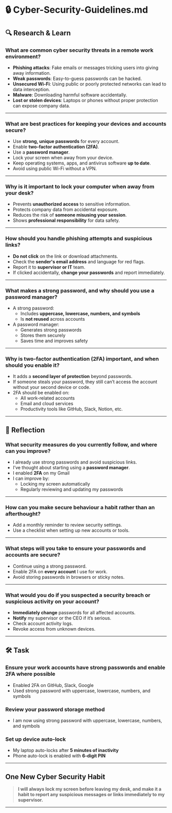 # 🔒 Cyber-Security-Guidelines.md

## 🔍 Research & Learn

### What are common cyber security threats in a remote work environment?
- **Phishing attacks**: Fake emails or messages tricking users into giving away information.
- **Weak passwords**: Easy-to-guess passwords can be hacked.
- **Unsecured Wi-Fi**: Using public or poorly protected networks can lead to data interception.
- **Malware**: Downloading harmful software accidentally.
- **Lost or stolen devices**: Laptops or phones without proper protection can expose company data.

---

### What are best practices for keeping your devices and accounts secure?
- Use **strong, unique passwords** for every account.
- Enable **two-factor authentication (2FA)**.
- Use a **password manager**.
- Lock your screen when away from your device.
- Keep operating systems, apps, and antivirus software **up to date**.
- Avoid using public Wi-Fi without a VPN.

---

### Why is it important to lock your computer when away from your desk?
- Prevents **unauthorized access** to sensitive information.
- Protects company data from accidental exposure.
- Reduces the risk of **someone misusing your session**.
- Shows **professional responsibility** for data safety.

---

### How should you handle phishing attempts and suspicious links?
- **Do not click** on the link or download attachments.
- Check the **sender's email address** and language for red flags.
- Report it to **supervisor or IT** team.
- If clicked accidentally, **change your passwords** and report immediately.

---

### What makes a strong password, and why should you use a password manager?
- A strong password:
  - Includes **uppercase, lowercase, numbers, and symbols**
  - Is **not reused** across accounts
- A password manager:
  - Generates strong passwords
  - Stores them securely
  - Saves time and improves safety

---

### Why is two-factor authentication (2FA) important, and when should you enable it?
- It adds a **second layer of protection** beyond passwords.
- If someone steals your password, they still can’t access the account without your second device or code.
- 2FA should be enabled on:
  - All work-related accounts
  - Email and cloud services
  - Productivity tools like GitHub, Slack, Notion, etc.

---

## 📝 Reflection

### What security measures do you currently follow, and where can you improve?
- I already use strong passwords and avoid suspicious links.
- I’ve thought about starting using a **password manager**.
- I enabled **2FA** on my Gmail
- I can improve by:
  - Locking my screen automatically
  - Regularly reviewing and updating my passwords

---

### How can you make secure behaviour a habit rather than an afterthought?
- Add a monthly reminder to review security settings.
- Use a checklist when setting up new accounts or tools.

---

### What steps will you take to ensure your passwords and accounts are secure?
- Continue using a strong password.
- Enable 2FA on **every account** I use for work.
- Avoid storing passwords in browsers or sticky notes.

---

### What would you do if you suspected a security breach or suspicious activity on your account?
- **Immediately change** passwords for all affected accounts.
- **Notify** my supervisor or the CEO if it’s serious.
- Check account activity logs.
- Revoke access from unknown devices.

---

## 🛠️ Task 

### Ensure your work accounts have strong passwords and enable 2FA where possible
-  Enabled 2FA on GitHub, Slack, Google
-  Used strong password with uppercase, lowercase, numbers, and symbols

### Review your password storage method
-  I am now using strong password with uppercase, lowercase, numbers, and symbols

### Set up device auto-lock
-  My laptop auto-locks after **5 minutes of inactivity**
-  Phone auto-lock is enabled with **6-digit PIN**

---

## One New Cyber Security Habit

> **I will always lock my screen before leaving my desk, and make it a habit to report any suspicious messages or links immediately to my supervisor.**

---
